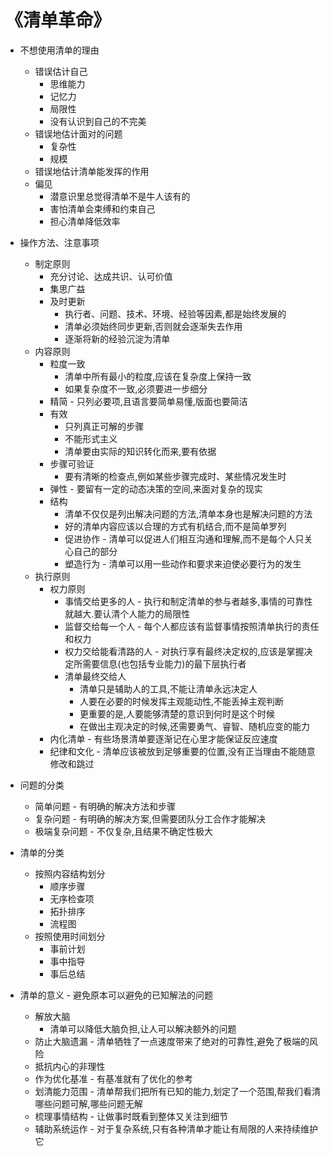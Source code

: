 # 《清单革命》

- 不想使用清单的理由
  - 错误估计自己
    - 思维能力
    - 记忆力
    - 局限性
    - 没有认识到自己的不完美
  - 错误地估计面对的问题
    - 复杂性
    - 规模
  - 错误地估计清单能发挥的作用
  - 偏见
    - 潜意识里总觉得清单不是牛人该有的
    - 害怕清单会束缚和约束自己
    - 担心清单降低效率

- 操作方法、注意事项
  - 制定原则
    - 充分讨论、达成共识、认可价值
    - 集思广益
    - 及时更新
      - 执行者、问题、技术、环境、经验等因素,都是始终发展的
      - 清单必须始终同步更新,否则就会逐渐失去作用
      - 逐渐将新的经验沉淀为清单
  - 内容原则
    - 粒度一致
      - 清单中所有最小的粒度,应该在复杂度上保持一致
      - 如果复杂度不一致,必须要进一步细分
    - 精简 - 只列必要项,且语言要简单易懂,版面也要简洁
    - 有效
      - 只列真正可解的步骤
      - 不能形式主义
      - 清单要由实际的知识转化而来,要有依据
    - 步骤可验证
      - 要有清晰的检查点,例如某些步骤完成时、某些情况发生时
    - 弹性 - 要留有一定的动态决策的空间,来面对复杂的现实
    - 结构
      - 清单不仅仅是列出解决问题的方法,清单本身也是解决问题的方法
      - 好的清单内容应该以合理的方式有机结合,而不是简单罗列
      - 促进协作 - 清单可以促进人们相互沟通和理解,而不是每个人只关心自己的部分
      - 塑造行为 - 清单可以用一些动作和要求来迫使必要行为的发生
  - 执行原则
    - 权力原则
      - 事情交给更多的人 - 执行和制定清单的参与者越多,事情的可靠性就越大.要认清个人能力的局限性
      - 监督交给每一个人 - 每个人都应该有监督事情按照清单执行的责任和权力
      - 权力交给能看清路的人 - 对执行享有最终决定权的,应该是掌握决定所需要信息(也包括专业能力)的最下层执行者
      - 清单最终交给人
        - 清单只是辅助人的工具,不能让清单永远决定人
        - 人要在必要的时候发挥主观能动性,不能丢掉主观判断
        - 更重要的是,人要能够清楚的意识到何时是这个时候
        - 在做出主观决定的时候,还需要勇气、睿智、随机应变的能力
    - 内化清单 - 有些场景清单要逐渐记在心里才能保证反应速度
    - 纪律和文化 - 清单应该被放到足够重要的位置,没有正当理由不能随意修改和跳过

- 问题的分类
  - 简单问题 - 有明确的解决方法和步骤
  - 复杂问题 - 有明确的解决方案,但需要团队分工合作才能解决
  - 极端复杂问题 - 不仅复杂,且结果不确定性极大

- 清单的分类
  - 按照内容结构划分
    - 顺序步骤
    - 无序检查项
    - 拓扑排序
    - 流程图
  - 按照使用时间划分
    - 事前计划
    - 事中指导
    - 事后总结

- 清单的意义 - 避免原本可以避免的已知解法的问题
  - 解放大脑
    - 清单可以降低大脑负担,让人可以解决额外的问题
  - 防止大脑遗漏 - 清单牺牲了一点速度带来了绝对的可靠性,避免了极端的风险
  - 抵抗内心的非理性
  - 作为优化基准 - 有基准就有了优化的参考
  - 划清能力范围 - 清单帮我们把所有已知的能力,划定了一个范围,帮我们看清哪些问题可解,哪些问题无解
  - 梳理事情结构 - 让做事时既看到整体又关注到细节
  - 辅助系统运作 - 对于复杂系统,只有各种清单才能让有局限的人来持续维护它
